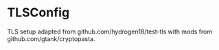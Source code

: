 # TLSConfig

TLS setup adapted from github.com/hydrogen18/test-tls with mods
from github.com/gtank/cryptopasta.